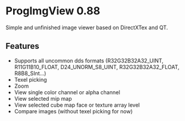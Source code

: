 ProgImgView 0.88
=======

Simple and unfinished image viewer based on DirectXTex and QT.

## Features
* Supports all uncommon dds formats (R32G32B32A32_UINT, R11G11B10_FLOAT, D24_UNORM_S8_UINT, R32G32B32A32_FLOAT, R8B8_SInt...)
* Texel picking
* Zoom
* View single color channel or alpha channel
* View selected mip map
* View selected cube map face or texture array level
* Compare images (without texel picking for now)
